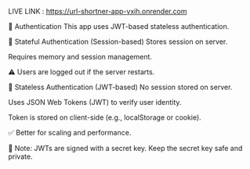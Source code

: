 
LIVE LINK :  https://url-shortner-app-vxih.onrender.com

🔐 Authentication
This app uses JWT-based stateless authentication.

📘 Stateful Authentication (Session-based)
Stores session on server.

Requires memory and session management.

⚠️ Users are logged out if the server restarts.

📗 Stateless Authentication (JWT-based)
No session stored on server.

Uses JSON Web Tokens (JWT) to verify user identity.

Token is stored on client-side (e.g., localStorage or cookie).

✅ Better for scaling and performance.

🔑 Note: JWTs are signed with a secret key. Keep the secret key safe and private.

